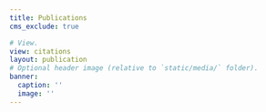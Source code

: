 ```yaml
---
title: Publications
cms_exclude: true

# View.
view: citations
layout: publication 
# Optional header image (relative to `static/media/` folder).
banner:
  caption: ''
  image: ''
---
```

